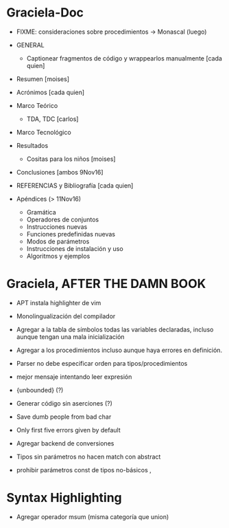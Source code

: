 # Graciela-Doc
- FIXME: consideraciones sobre procedimientos -> Monascal (luego)

- GENERAL
    - Captionear fragmentos de código y wrappearlos manualmente [cada quien]

- Resumen [moises]

- Acrónimos [cada quien]

- Marco Teórico
    - TDA, TDC [carlos]

- Marco Tecnológico

- Resultados
    - Cositas para los niños [moises]

- Conclusiones [ambos 9Nov16]

- REFERENCIAS y Bibliografía [cada quien]

- Apéndices (> 11Nov16)
    - Gramática
    - Operadores de conjuntos
    - Instrucciones nuevas
    - Funciones predefinidas nuevas
    - Modos de parámetros
    - Instrucciones de instalación y uso
    - Algoritmos y ejemplos


# Graciela, AFTER THE DAMN BOOK
- APT instala highlighter de vim

- Monolingualización del compilador

- Agregar a la tabla de símbolos todas las variables declaradas, incluso aunque tengan una mala inicialización

- Agregar a los procedimientos incluso aunque haya errores en definición.

- Parser no debe especificar orden para tipos/procedimientos

- mejor mensaje intentando leer expresión

- {unbounded} (?)
- Generar código sin aserciones (?)

- Save dumb people from bad char

- Only first five errors given by default

- Agregar backend de conversiones

- Tipos sin parámetros no hacen match con abstract

- prohibir parámetros const de tipos no-básicos \,

# Syntax Highlighting
- Agregar operador msum (misma categoría que union)
